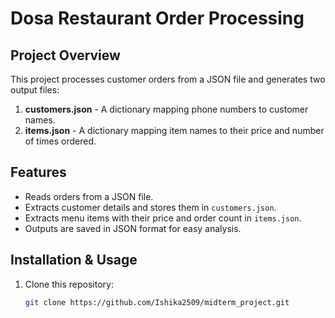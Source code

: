# Dosa Restaurant Order Processing

## Project Overview
This project processes customer orders from a JSON file and generates two output files:
1. **customers.json** - A dictionary mapping phone numbers to customer names.
2. **items.json** - A dictionary mapping item names to their price and number of times ordered.

## Features
- Reads orders from a JSON file.
- Extracts customer details and stores them in `customers.json`.
- Extracts menu items with their price and order count in `items.json`.
- Outputs are saved in JSON format for easy analysis.

## Installation & Usage
1. Clone this repository:
   ```sh
   git clone https://github.com/Ishika2509/midterm_project.git
